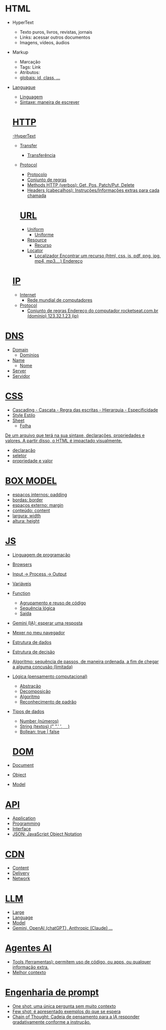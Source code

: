 # HTML
- HyperText
  - Texto puros, livros, revistas, jornais
  - Links: acessar outros documentos
  - Imagens, vídeos, áudios
- Markup
  - Marcação
  - Tags: <a> Link </a>
  - Atributos: <a class="link" id="site-rocketseat" href="https://rocketseat.com.br">
  - globais: id, class, ...
- Languague
  - Linguagem
  - Sintaxe: maneira de escrever

  # HTTP
  -HyperText
  - Transfer
    - Transferência
  - Protocol
    - Protocolo
    - Conjunto de regras
    - Methods HTTP (verbos): Get, Pos, Patch/Put, Delete
    - Headers (cabeçalhos): Instruções/Informações extras para cada chamada

    # URL
    - Uniform
      - Uniforme
    - Resource
      - Recurso
    - Locator
      - Localizador
    Encontrar um recurso (html, css, js, pdf, png, jpg, mp4, mp3....)
    Endereço
  
  # IP
  - Internet
    - Rede mundial de computadores
  - Protocol
    - Conjunto de regras
Endereço do computador
rocketseat.com.br (domínio)
123.32.1.23 (ip)

# DNS
  - Domain
    - Domínios
  - Name
    - Nome
  - Server
   - Servidor

   # CSS

   - Cascading
    - Cascata
    - Regra das escritas
    - Hierarquia
    - Especificidade
  - Style
    Estilo
  - Sheet
    - Folha

De um arquivo que terá na sua sintaxe, declarações, propriedades e valores.
A partir disso, o HTML é impactado visualmente.

- declaração
- seletor
- propriedade e valor


# BOX MODEL
- espaços internos: padding
- bordas: border
- espaços externo: margin
- conteúdo: content
- largura: width
- altura: height

# JS

- Linguagem de programação
- Browsers
- Input -> Process -> Output
- Variáveis
- Function
  - Agrupamento e reuso de código
  - Sequência lógica
  - Saída
- Gemini (IA): esperar uma resposta
- Mexer no meu navegador
- Estrutura de dados
- Estrutura de decisão
- Algoritmo: sequência de passos, de maneira ordenada, a fim de chegar a alguma concusão (limitada)
- Lógica (pensamento computacional)
  - Abstração
  - Decomposição
  - Algoritmo
  - Reconhecimento de padrão
- Tipos de dados
  - Number (números)
  - String (textos) ("  ",'    ', `  `)
  - Bollean: true | false

  # DOM
- Document
- Object
- Model

# API
  - Application
  - Programming
  - Interface
  - JSON: JavaScript Object Notation

  # CDN
  - Content
  - Delivery
  - Network

  # LLM
  - Large
  - Language
  - Model
  - Gemini, OpenAI (chatGPT), Anthropic (Claude) ...

  # Agentes AI
  - Tools (ferramentas): permitem uso de código, ou apps, ou qualquer informação extra.
  - Melhor contexto

  # Engenharia de prompt
  - One shot: uma única pergunta sem muito contexto
  - Few shot: é apresentado exemplos do que se espera
  - Chain of Thought: Cadeia de pensamento para a IA responder gradativamente conforme a instrução.





